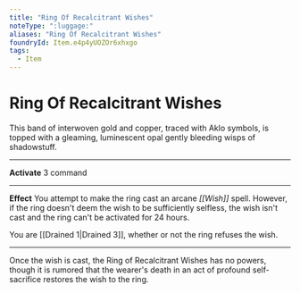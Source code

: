 ```yaml
---
title: "Ring Of Recalcitrant Wishes"
noteType: ":luggage:"
aliases: "Ring Of Recalcitrant Wishes"
foundryId: Item.e4p4yUOZOr6xhxgo
tags:
  - Item
---
```


# Ring Of Recalcitrant Wishes

This band of interwoven gold and copper, traced with Aklo symbols, is topped with a gleaming, luminescent opal gently bleeding wisps of shadowstuff.

* * *

**Activate** 3 command

* * *

**Effect** You attempt to make the ring cast an arcane _[[Wish]]_ spell. However, if the ring doesn't deem the wish to be sufficiently selfless, the wish isn't cast and the ring can't be activated for 24 hours.

You are [[Drained 1|Drained 3]], whether or not the ring refuses the wish.

* * *

Once the wish is cast, the Ring of Recalcitrant Wishes has no powers, though it is rumored that the wearer's death in an act of profound self-sacrifice restores the wish to the ring.
